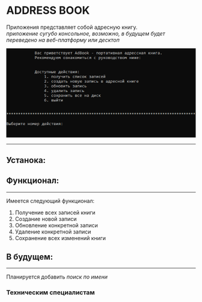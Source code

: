 # ADDRESS BOOK

Приложения представляет собой адресную книгу.<br>
*приложение сугубо консольное, возможно, в будущем будет переведено на
веб-платформу или десктоп*

<p align="center">
  <a href="#" target="_blank">
    <img src="img/view.png">
    <br>

  </a>
</p>

***

## **Устанока:**

## **Функционал:**

***
Имеется следующий функционал:

1. Получение всех записей книги
2. Создание новой записи
3. Обновление конкретной записи
4. Удаление конкретной записи
5. Сохранение всех изменений книги


## **В будущем:**

***

Планируется добавить *поиск по имени*


### **Техническим специалистам**

